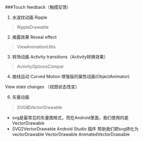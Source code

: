 ###Touch feedback（触摸反馈）
1. 水波纹动画 Ripple
> RippleDrawable

2. 揭露效果 Reveal effect
> ViewAnimationUtils

3. 转场动画 Activity transitions（Activity转换效果）
> ActivityOptionsCompat

4. 曲线运动 Curved Motion 增强版的属性动画(ObjectAnimator)
>

   View state changes （视图状态改变）

6. 矢量动画
> SVG和VectorDrawable
* svg是最常见的矢量图格式，而在Android里面，我们使用的是VectorDrawable
* SVG2VectorDrawable  Android Studio 插件 帮助我们把svg转化为vectorDrawable
VectorDrawable
AnimatedVectorDrawable